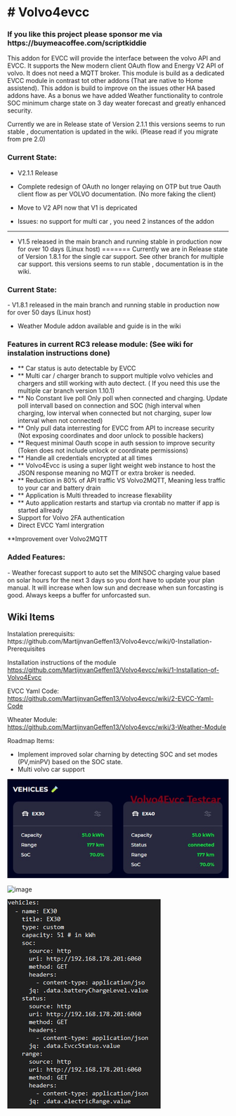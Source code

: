 <h1># Volvo4evcc</h1>

<h3>If you like this project please sponsor me via https://buymeacoffee.com/scriptkiddie</h3>

This addon for EVCC will provide the interface between the volvo API and EVCC. It supports the New modern client OAuth flow and Energy V2 API of volvo. It does not need a MQTT broker. This module is build as a dedicated EVCC module in contrast tot other addons (That are native to Home assistend). This addon is build to improve on the issues other HA based addons have. As a bonus we have added Weather functionality to controle SOC minimum charge state on 3 day weater forecast and greatly enhanced security. 


Currently we are in Release state of Version 2.1.1 this versions seems to run stable , documentation is updated in the wiki. (Please read if you migrate from pre 2.0)

<h3>Current State:</h3>

- V2.1.1 Release
- Complete redesign of OAuth no longer relaying on OTP but true Oauth client flow as per VOLVO documentation. (No more faking the client)
- Move to V2 API now that V1 is depricated

- Issues: no support for multi car , you need 2 instances of the addon 
----

- V1.5 released in the main branch and running stable in production now for over 10 days (Linux host)
=======
Currently we are in Release state of Version 1.8.1 for the single car support.  See other branch for multiple car support. this versions seems to run stable , documentation is in the wiki. 

<h3>Current State:</h3>
- V1.8.1 released in the main branch and running stable in production now for over 50 days (Linux host)

- Weather Module addon available and guide is in the wiki

<h3>Features in current RC3 release module: (See wiki for instalation instructions done)</h3>

- ** Car status is auto detectable by EVCC
- ** Multi car / charger branch to support multiple volvo vehicles and chargers and still working with auto dectect. ( If you need this use the multiple car branch version 1.10.1)
- ** No Constant live poll Only poll when connected and charging. Update poll intervall based on connection and SOC (high interval when charging, low interval when connected but not charging, super low interval when not connected)
- ** Only pull data interresting for EVCC from API to increase security (Not exposing coordinates and door unlock to possible hackers) 
- ** Request minimal Oauth scope in auth session to improve security (Token does not include unlock or coordinate permissions)
- ** Handle all credentials encrypted at all times
- ** Volvo4Evcc is using a super light weight web instance to host the JSON response meaning no MQTT or extra broker is needed.
- ** Reduction in 80% of API traffic VS Volvo2MQTT, Meaning less traffic to your car and battery drain
- ** Application is Multi threaded to increase flexability 
- ** Auto application restarts and startup via crontab no matter if app is started allready
- Support for Volvo 2FA authentication
- Direct EVCC Yaml intergration

**Improvement over Volvo2MQTT

<h3>Added Features:</h3>
- Weather forecast support to auto set the MINSOC charging value based on solar hours for the next 3 days so you dont have to update your plan manual. It will increase when low sun and decrease when sun forcasting is good. Always keeps a buffer for unforcasted sun. 


<h2>Wiki Items</h2>
Instalation prerequisits:
https://github.com/MartijnvanGeffen13/Volvo4evcc/wiki/0-Installation-Prerequisites

Installation instructions of the module
https://github.com/MartijnvanGeffen13/Volvo4evcc/wiki/1-Installation-of-Volvo4Evcc

EVCC Yaml Code:
https://github.com/MartijnvanGeffen13/Volvo4evcc/wiki/2-EVCC-Yaml-Code

Wheater Module:
https://github.com/MartijnvanGeffen13/Volvo4evcc/wiki/3-Weather-Module

Roadmap Items:

- Implement improved solar charning by detecting SOC and set modes (PV,minPV) based on the SOC state.
- Multi volvo car support
  
![alt text](./Images/cars.jpg)  

![image](https://github.com/user-attachments/assets/f8f8b043-9bd8-4279-8e59-58b25cf17ecf)

![alt text](./Images/2.png)
